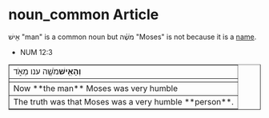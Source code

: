 # noun_common Article
אִ֖ישׁ "man" is a common noun but מֹשֶׁ֗ה "Moses" is not because it is a [name](https://git.door43.org/Door43/en-uhg/src/master/content/noun_proper_name/02.md).

* NUM 12:3
<table border="1" class="docutils">
<colgroup>
<col width="100%" />
</colgroup>
<tbody valign="top">
<tr class="row-odd"><td><b>וְהָאִ֥ישׁ</b>מֹשֶׁ֖ה ענו מְאֹ֑ד</td>
</tr>
<tr class="row-even"><td>               </td>
</tr>
<tr class="row-odd"><td>Now **the man** Moses was very humble</td>
</tr>
<tr class="row-even"><td>The truth was that Moses was a very humble **person**.</td>
</tr>
</tbody>
</table>
